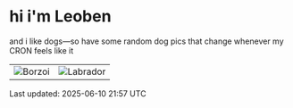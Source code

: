 # hi i'm Leoben

and i like dogs—so have some random dog pics that change whenever my CRON feels like it

|  |  |
|--------|----------|
| ![Borzoi](https://random-dog-vercel.vercel.app/api/random-borzoi?v=1749592673) | ![Labrador](https://random-dog-vercel.vercel.app/api/random-labrador?v=1749592673) |

Last updated: 2025-06-10 21:57 UTC
